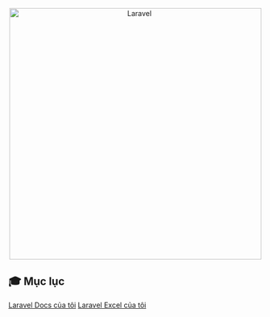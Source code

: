<p align="center">
<img src="https://raw.githubusercontent.com/laravel/art/master/logo-lockup/5%20SVG/2%20CMYK/1%20Full%20Color/laravel-logolockup-cmyk-red.svg" width="500" alt="Laravel">
</p>

## 🎓 Mục lục
[Laravel Docs của tôi](https://laravel.com/)
[Laravel Excel của tôi](https://github.com/hieupd21/Laravel-Docs/blob/master/LARAVEL_EXCEL.md)